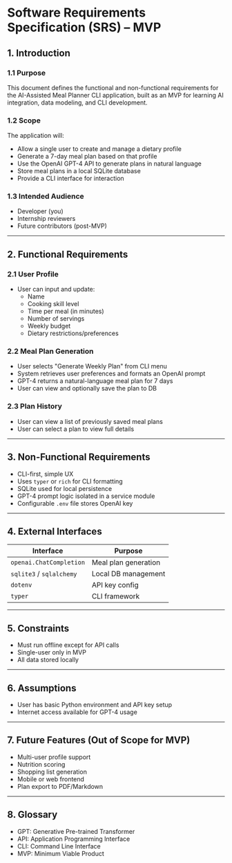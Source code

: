 # Software Requirements Specification (SRS) – MVP

## 1. Introduction

### 1.1 Purpose
This document defines the functional and non-functional requirements for the AI-Assisted Meal Planner CLI application, built as an MVP for learning AI integration, data modeling, and CLI development.

### 1.2 Scope
The application will:
- Allow a single user to create and manage a dietary profile
- Generate a 7-day meal plan based on that profile
- Use the OpenAI GPT-4 API to generate plans in natural language
- Store meal plans in a local SQLite database
- Provide a CLI interface for interaction

### 1.3 Intended Audience
- Developer (you)
- Internship reviewers
- Future contributors (post-MVP)

---

## 2. Functional Requirements

### 2.1 User Profile
- User can input and update:
  - Name
  - Cooking skill level
  - Time per meal (in minutes)
  - Number of servings
  - Weekly budget
  - Dietary restrictions/preferences

### 2.2 Meal Plan Generation
- User selects "Generate Weekly Plan" from CLI menu
- System retrieves user preferences and formats an OpenAI prompt
- GPT-4 returns a natural-language meal plan for 7 days
- User can view and optionally save the plan to DB

### 2.3 Plan History
- User can view a list of previously saved meal plans
- User can select a plan to view full details

---

## 3. Non-Functional Requirements

- CLI-first, simple UX
- Uses `typer` or `rich` for CLI formatting
- SQLite used for local persistence
- GPT-4 prompt logic isolated in a service module
- Configurable `.env` file stores OpenAI key

---

## 4. External Interfaces

| Interface | Purpose |
|-----------|---------|
| `openai.ChatCompletion` | Meal plan generation |
| `sqlite3` / `sqlalchemy` | Local DB management |
| `dotenv` | API key config |
| `typer` | CLI framework |

---

## 5. Constraints
- Must run offline except for API calls
- Single-user only in MVP
- All data stored locally

---

## 6. Assumptions
- User has basic Python environment and API key setup
- Internet access available for GPT-4 usage

---

## 7. Future Features (Out of Scope for MVP)
- Multi-user profile support
- Nutrition scoring
- Shopping list generation
- Mobile or web frontend
- Plan export to PDF/Markdown

---

## 8. Glossary
- GPT: Generative Pre-trained Transformer
- API: Application Programming Interface
- CLI: Command Line Interface
- MVP: Minimum Viable Product

